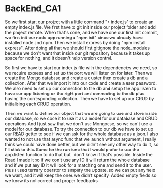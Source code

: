 # BackEnd_CA1
So we first start our project with a little command "> index.js" to create an empty index.js file. 
We first have to git init inside our project folder and add the project remote. 
When that's done, and we have one our first init commit, we first init our node app running a "npm init" since we already have installed node and npm. 
Then we install express by doing "npm install express". 
After doing all that we should first gitignore the node_modules because we don't want that inside our git repository because it takes up space for nothing, and it doesn't help version control.

So first we have to start our index.js file with the dependencies we need, so we require express and set up the port we will listen on for later. 
Then we create the Mongo database and create a cluster then create a db and a collection. After that we import it into our code and create a user password.
We also need to set up our connection to the db and setup the app.listen to have our app listening on the right port and connecting to the db plus having the corresponding collection.
Then we have to set up our CRUD by initialising each CRUD operation.

Then we want to define our object that we are going to use and store inside our database, so we code it to use it as a model for our database and CRUD operations.And I just saw that we don't use Mongoose, so we can't use a model for our database.
To try the connection to our db we have to set up our READ getter to see if we can ask for the whole database as a json.
I also wanted to not use that async func that we launch without argument, I really think we could have done better, but we didn't see any other way to do it, so I'll stick to this. 
Same for the run func that I would prefer to use the app.listen function to do that but I don't know if that's possible.
Inside the Read I made it so if we don't use any ID it will return the whole database and if we put any ID it will look for a matching one and send it to the user.
Plus I used ternary operator to simplify the Update, so we can put any field we want, and it will keep the ones we didn't specify;
Added empty fields so we know its not correct and proper feedbacks